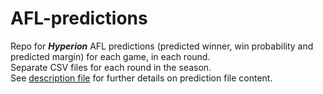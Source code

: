 # AFL-predictions
Repo for **_Hyperion_** AFL predictions (predicted winner, win probability and predicted margin) for each game, in each round.  
Separate CSV files for each round in the season.  
See [description file](/Predictions/desc.md) for further details on prediction file content.

